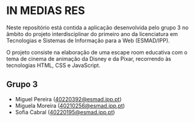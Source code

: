 # IN MEDIAS RES

Neste repositório está contida a aplicação desenvolvida pelo grupo 3 no âmbito do projeto interdisciplinar do primeiro ano da licenciatura em Tecnologias e Sistemas de Informação para a Web (ESMAD/IPP).

O projeto consiste na elaboração de uma escape room educativa com o tema de cinema de animação da Disney e da Pixar, recorrendo às tecnologias HTML, CSS e JavaScript.

## Grupo 3
- Miguel Pereira (40220392@esmad.ipp.pt)
- Miguela Moreira (40210256@esmad.ipp.pt)
- Sofia Cabral (40220195@esmad.ipp.pt)
